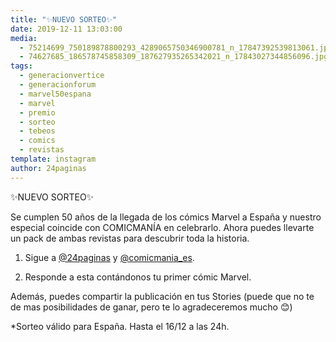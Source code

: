 ```yaml
---
title: "✨NUEVO SORTEO✨"
date: 2019-12-11 13:03:00
media: 
  - 75214699_750189878800293_4289065750346900781_n_17847392539813061.jpg
  - 74627685_186578745858309_187627935265342021_n_17843027344856096.jpg
tags: 
  - generacionvertice
  - generacionforum
  - marvel50espana
  - marvel
  - premio
  - sorteo
  - tebeos
  - comics
  - revistas
template: instagram
author: 24paginas
---
```


✨NUEVO SORTEO✨


Se cumplen 50 años de la llegada de los cómics Marvel a España y nuestro especial coincide con COMICMANÍA en celebrarlo. Ahora puedes llevarte un pack de ambas revistas para descubrir toda la historia.


1. Sigue a [@24paginas](https://instagram.com/24paginas) y [@comicmania_es](https://instagram.com/comicmania_es).


2. Responde a esta contándonos tu primer cómic Marvel.


Además, puedes compartir la publicación en tus Stories (puede que no te de mas posibilidades de ganar, pero te lo agradeceremos mucho 😊)


*Sorteo válido para España. Hasta el 16/12 a las 24h.







